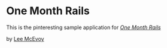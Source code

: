 # One Month Rails

This is the pinteresting sample application for
[*One Month Rails*](http://onemonthrails.com)

by [Lee McEvoy](http://nixondrivewebdesign.com)